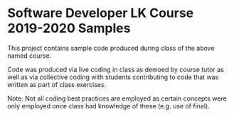 # Software Developer LK Course 2019-2020 Samples

This project contains sample code produced during class of the above named course.

Code was produced via live coding in class as demoed by course tutor as well as via collective coding 
with students contributing to code that was written as part of class exercises.

Note: Not all coding best practices are employed as certain concepts were only employed once class had knowledge of 
these (e.g. use of final).
